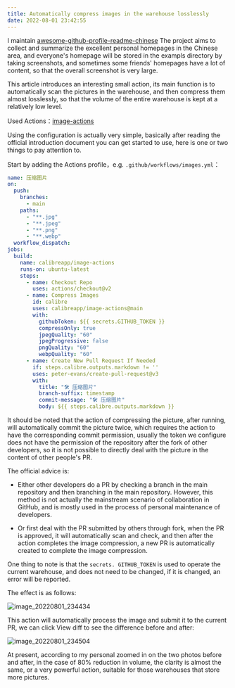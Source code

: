```yaml
---
title: Automatically compress images in the warehouse losslessly
date: 2022-08-01 23:42:55
---
```


I maintain [awesome-github-profile-readme-chinese](https://github.com/eryajf/awesome-github-profile-readme-chinese) The project aims to collect and summarize the excellent personal homepages in the Chinese area, and everyone's homepage will be stored in the exampls directory by taking screenshots, and sometimes some friends' homepages have a lot of content, so that the overall screenshot is very large.

This article introduces an interesting small action, its main function is to automatically scan the pictures in the warehouse, and then compress them almost losslessly, so that the volume of the entire warehouse is kept at a relatively low level.

Used Actions：[image-actions](https://github.com/calibreapp/image-actions)

Using the configuration is actually very simple, basically after reading the official introduction document you can get started to use, here is one or two things to pay attention to.

Start by adding the Actions profile，e.g. `.github/workflows/images.yml`：

```yml
name: 压缩图片
on:
  push:
    branches:
      - main
    paths:
      - "**.jpg"
      - "**.jpeg"
      - "**.png"
      - "**.webp"
  workflow_dispatch:
jobs:
  build:
    name: calibreapp/image-actions
    runs-on: ubuntu-latest
    steps:
      - name: Checkout Repo
        uses: actions/checkout@v2
      - name: Compress Images
        id: calibre
        uses: calibreapp/image-actions@main
        with:
          githubToken: ${{ secrets.GITHUB_TOKEN }}
          compressOnly: true
          jpegQuality: "60"
          jpegProgressive: false
          pngQuality: "60"
          webpQuality: "60"
      - name: Create New Pull Request If Needed
        if: steps.calibre.outputs.markdown != ''
        uses: peter-evans/create-pull-request@v3
        with:
          title: "🛠 压缩图片"
          branch-suffix: timestamp
          commit-message: "🛠 压缩图片"
          body: ${{ steps.calibre.outputs.markdown }}
```

It should be noted that the action of compressing the picture, after running, will automatically commit the picture twice, which requires the action to have the corresponding commit permission, usually the token we configure does not have the permission of the repository after the fork of other developers, so it is not possible to directly deal with the picture in the content of other people's PR.

The official advice is:

- Either other developers do a PR by checking a branch in the main repository and then branching in the main repository. However, this method is not actually the mainstream scenario of collaboration in GitHub, and is mostly used in the process of personal maintenance of developers.

- Or first deal with the PR submitted by others through fork, when the PR is approved, it will automatically scan and check, and then after the action completes the image compression, a new PR is automatically created to complete the image compression.

One thing to note is that the `secrets. GITHUB_TOKEN` is used to operate the current warehouse, and does not need to be changed, if it is changed, an error will be reported.

The effect is as follows:

![image_20220801_234434](/img/image_20220801_234434.png)

This action will automatically process the image and submit it to the current PR, we can click View diff to see the difference before and after:

![image_20220801_234504](/img/image_20220801_234504.png)

At present, according to my personal zoomed in on the two photos before and after, in the case of 80% reduction in volume, the clarity is almost the same, or a very powerful action, suitable for those warehouses that store more pictures.
